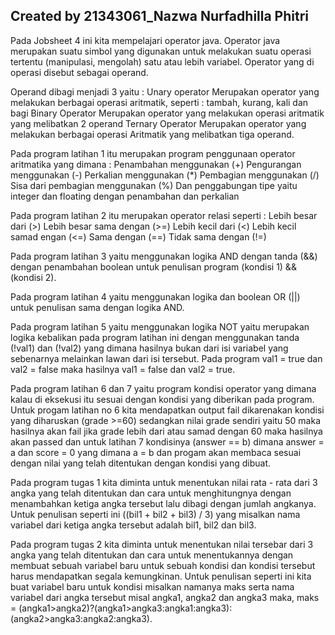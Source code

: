 ## Created by 21343061_Nazwa Nurfadhilla Phitri
Pada Jobsheet 4 ini kita mempelajari operator java. Operator java merupakan suatu simbol yang digunakan untuk melakukan suatu operasi tertentu (manipulasi, mengolah) satu atau lebih variabel. Operator yang di operasi disebut sebagai operand.

Operand dibagi menjadi 3 yaitu :
Unary operator Merupakan operator yang melakukan berbagai operasi aritmatik, seperti : tambah, kurang, kali dan bagi
Binary Operator Merupakan operator yang melakukan operasi aritmatik yang melibatkan 2 operand 
Ternary Operator Merupakan operator yang melakukan berbagai operasi Aritmatik yang melibatkan tiga operand.

Pada program latihan 1 itu merupakan program penggunaan operator aritmatika yang dimana :
Penambahan menggunakan (+)
Pengurangan menggunakan (-)
Perkalian menggunakan (*)
Pembagian menggunakan (/)
Sisa dari pembagian menggunakan (%)
Dan penggabungan tipe yaitu integer dan floating dengan penambahan dan perkalian

Pada program latihan 2 itu merupakan operator relasi seperti :
Lebih besar dari (>)
Lebih besar sama dengan (>=)
Lebih kecil dari (<)
Lebih kecil samad engan (<=)
Sama dengan (==)
Tidak sama dengan (!=)

Pada program latihan 3 yaitu menggunakan logika AND dengan tanda (&&) dengan penambahan boolean untuk penulisan program (kondisi 1) && (kondisi 2).

Pada program latihan 4 yaitu menggunakan logika dan boolean OR (||) untuk penulisan sama dengan logika AND.

Pada program latihan 5 yaitu menggunakan logika NOT yaitu merupakan logika kebalikan pada program latihan ini dengan menggunakan tanda (!val1) dan (!val2) yang dimana hasilnya bukan dari isi variabel yang sebenarnya melainkan lawan dari isi tersebut. Pada program val1 = true dan val2 = false maka hasilnya val1 = false dan val2 = true.

Pada program latihan 6 dan 7 yaitu program kondisi operator yang dimana kalau di eksekusi itu sesuai dengan kondisi yang diberikan pada program. Untuk progam latihan no 6 kita mendapatkan output fail dikarenakan kondisi yang diharuskan (grade >=60) sedangkan nilai grade sendiri yaitu 50 maka hasilnya akan fail jika grade lebih dari atau samad dengan 60 maka hasilnya akan passed dan untuk latihan 7 kondisinya (answer == b) dimana answer = a dan score = 0 yang dimana a = b dan progam akan membaca sesuai dengan nilai yang telah ditentukan dengan kondisi yang dibuat.

Pada program tugas 1 kita diminta untuk menentukan nilai rata - rata dari 3 angka yang telah ditentukan dan cara untuk menghitungnya dengan menambahkan ketiga angka tersebut lalu dibagi dengan jumlah angkanya. Untuk penulisan seperti ini ((bil1 + bil2 + bil3) / 3) yang misalkan nama variabel dari ketiga angka tersebut adalah bil1, bil2 dan bil3.

Pada program tugas 2 kita diminta untuk menentukan nilai tersebar dari 3 angka yang telah ditentukan dan cara untuk menentukannya dengan membuat sebuah variabel baru untuk sebuah kondisi dan kondisi tersebut harus mendapatkan segala kemungkinan. Untuk penulisan seperti ini kita buat variabel baru untuk kondisi misalkan namanya maks serta nama variabel dari angka tersebut misal angka1, angka2 dan angka3 maka, maks = (angka1>angka2)?(angka1>angka3:angka1:angka3):(angka2>angka3:angka2:angka3).
